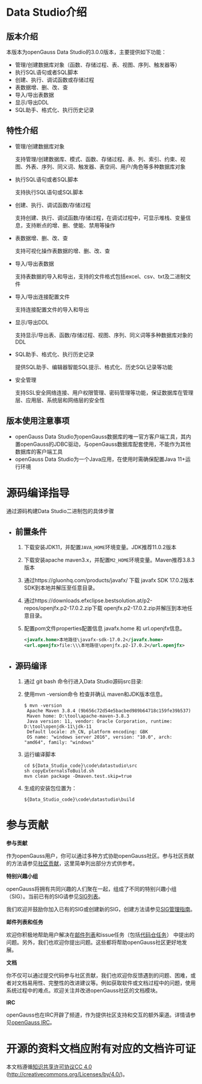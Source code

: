 # Data Studio介绍

## 版本介绍

本版本为openGauss Data Studio的3.0.0版本，主要提供如下功能：

- 管理/创建数据库对象（函数、存储过程、表、视图、序列、触发器等）
- 执行SQL语句或者SQL脚本
- 创建、执行、调试函数或存储过程
- 表数据增、删、改、查
- 导入/导出表数据
- 显示/导出DDL
- SQL助手、格式化、执行历史记录

## 特性介绍

- 管理/创建数据库对象

  支持管理/创建数据库、模式、函数、存储过程、表、列、索引、约束、视图、外表、序列、同义词、触发器、表空间、用户/角色等多种数据库对象

- 执行SQL语句或者SQL脚本

  支持执行SQL语句或SQL脚本

- 创建、执行、调试函数/存储过程

  支持创建、执行、调试函数/存储过程，在调试过程中，可显示堆栈、变量信息，支持断点的增、删、使能、禁用等操作

- 表数据增、删、改、查

  支持可视化操作表数据的增、删、改、查

- 导入/导出表数据

  支持表数据的导入和导出，支持的文件格式包括excel、csv、txt及二进制文件

- 导入/导出连接配置文件

  支持连接配置文件的导入和导出

- 显示/导出DDL

  支持显示/导出表、函数/存储过程、视图、序列、同义词等多种数据库对象的DDL

- SQL助手、格式化、执行历史记录

  提供SQL助手、编辑器智能SQL提示、格式化、历史SQL记录等功能

- 安全管理

  支持SSL安全网络连接、用户权限管理、密码管理等功能，保证数据库在管理层、应用层、系统层和网络层的安全性

## 版本使用注意事项

- openGauss Data Studio为openGauss数据库的唯一官方客户端工具，其内置openGauss的JDBC驱动，与openGauss数据库配套使用，不能作为其他数据库的客户端工具
- openGauss Data Studio为一个Java应用，在使用时需确保配置Java 11+运行环境

# 源码编译指导

通过源码构建Data Studio二进制包的具体步骤

- ## 前置条件

  1. 下载安装JDK11，并配置`JAVA_HOME`环境变量。JDK推荐11.0.2版本
  
  2. 下载安装apache maven3.x，并配置`M2_HOME`环境变量。Maven推荐3.8.3版本
  
  3. 通过https://gluonhq.com/products/javafx/ 下载 javafx SDK 17.0.2版本SDK到本地并解压至任意目录。
  
  4. 通过https://downloads.efxclipse.bestsolution.at/p2-repos/openjfx.p2-17.0.2.zip下载 openjfx.p2-17.0.2.zip并解压到本地任意目录。
  
  5. 配置pom文件properties配置信息 javafx.home 和 url.openjfx信息。
  
     ```xml
     <javafx.home>本地路径\javafx-sdk-17.0.2</javafx.home>
     <url.openjfx>file:\\\本地路径\openjfx.p2-17.0.2</url.openjfx>
     ```
  
  
  
- ## 源码编译

  1. 通过 git bash 命令行进入Data Studio源码src目录:

  2. 使用mvn -version命令 检查并确认 maven和JDK版本信息。

     ```shell
     $ mvn -version
      Apache Maven 3.8.4 (9b656c72d54e5bacbed989b64718c159fe39b537)
      Maven home: D:\tool\apache-maven-3.8.3
      Java version: 11, vendor: Oracle Corporation, runtime: D:\tool\openjdk-11\jdk-11
      Default locale: zh_CN, platform encoding: GBK
      OS name: "windows server 2016", version: "10.0", arch: "amd64", family: "windows"
     ```

  3. 运行编译脚本

     ```shell
     cd ${Data_Studio_code}\code\datastudio\src
     sh copyExternalsToBuild.sh
     mvn clean package -Dmaven.test.skip=true
     ```

  4. 生成的安装包位置为：

     ```shell
     ${Data_Studio_code}\code\datastudio\build
     ```

# 参与贡献

**参与贡献**

作为openGauss用户，你可以通过多种方式协助openGauss社区。参与社区贡献的方法请参见[社区贡献](https://opengauss.org/zh/contribution.html)，这里简单列出部分方式供参考。

**特别兴趣小组**

openGauss将拥有共同兴趣的人们聚在一起，组成了不同的特别兴趣小组（SIG）。当前已有的SIG请参见[SIG列表](https://opengauss.org/zh/contribution.html)。

我们欢迎并鼓励你加入已有的SIG或创建新的SIG，创建方法请参见[SIG管理指南](https://opengauss.org/zh/contribution.html)。

**邮件列表和任务**

欢迎你积极地帮助用户解决在[邮件列表](https://opengauss.org/zh/community/mails.html)和issue任务（包括[代码仓任务](https://gitee.com/organizations/opengauss/issues)） 中提出的问题。另外，我们也欢迎你提出问题。这些都将帮助openGauss社区更好地发展。

**文档**

你不仅可以通过提交代码参与社区贡献，我们也欢迎你反馈遇到的问题、困难，或者对文档易用性、完整性的改进建议等。例如获取软件或文档过程中的问题，使用系统过程中的难点。欢迎关注并改进openGauss社区的文档模块。

**IRC**

openGauss也在IRC开辟了频道，作为提供社区支持和交互的额外渠道。详情请参见[openGauss IRC](https://opengauss.org/zh/community/onlineCommunication.html)。

# 开源的资料文档应附有对应的文档许可证

本文档遵循[知识共享许可协议CC 4.0](https://creativecommons.org/licenses/by/4.0/) (http://creativecommons.org/Licenses/by/4.0/)。
